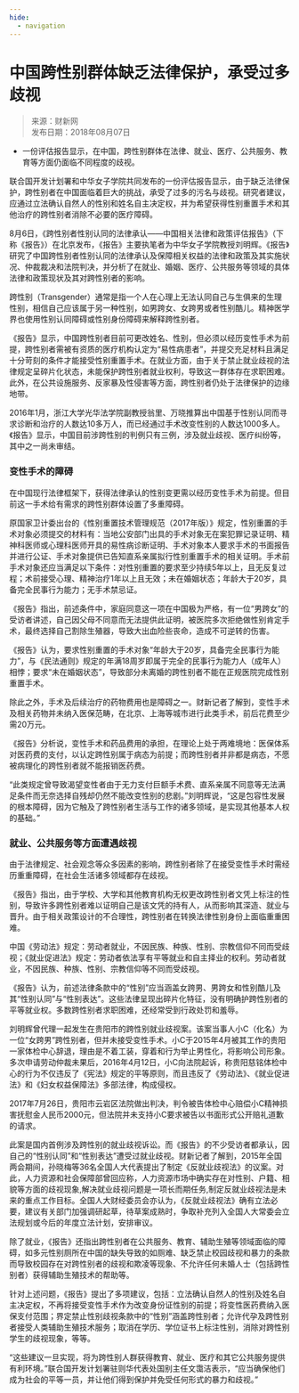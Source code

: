 ```yaml
---
hide:
  - navigation
---
```


# 中国跨性别群体缺乏法律保护，承受过多歧视

> 来源：财新网  
> 发布日期：2018年08月07日

- 一份评估报告显示，在中国，跨性别群体在法律、就业、医疗、公共服务、教育等方面仍面临不同程度的歧视。

联合国开发计划署和中华女子学院共同发布的一份评估报告显示，由于缺乏法律保护，跨性别者在中国面临着巨大的挑战，承受了过多的污名与歧视。研究者建议，应通过立法确认自然人的性别和姓名自主决定权，并为希望获得性别重置手术和其他治疗的跨性别者消除不必要的医疗障碍。

8月6日，《跨性别者性别认同的法律承认——中国相关法律和政策评估报告》（下称《报告》）在北京发布，《报告》主要执笔者为中华女子学院教授刘明辉。《报告》研究了中国跨性别者性别认同的法律承认及保障相关权益的法律和政策及其实施状况、仲裁裁决和法院判决，并分析了在就业、婚姻、医疗、公共服务等领域的具体法律和政策现状及其对跨性别者的影响。

跨性别（Transgender）通常是指一个人在心理上无法认同自己与生俱来的生理性别，相信自己应该属于另一种性别，如男跨女、女跨男或者性别酷儿。精神医学界也使用性别认同障碍或性别身份障碍来解释跨性别者。

《报告》显示，中国跨性别者目前可更改姓名、性别，但必须以经历变性手术为前提，跨性别者需被有资质的医疗机构认定为“易性病患者”，并提交充足材料且满足十分苛刻的条件才能接受性别重置手术。在就业方面，由于关于禁止就业歧视的法律规定呈碎片化状态，未能保护跨性别者就业权利，导致这一群体存在求职困难。此外，在公共设施服务、反家暴及性侵害等方面，跨性别者仍处于法律保护的边缘地带。

2016年1月，浙江大学光华法学院副教授翁里、万晓推算出中国基于性别认同而寻求诊断和治疗的人数达10多万人，而已经通过手术改变性别的人数达1000多人。《报告》显示，中国目前涉跨性别的判例只有三例，涉及就业歧视、医疗纠纷等，其中之一尚未审结。

### 变性手术的障碍

在中国现行法律框架下，获得法律承认的性别变更需以经历变性手术为前提。但目前这一手术给有需求的跨性别群体设置了多重障碍。

原国家卫计委出台的《性别重置技术管理规范（2017年版）》规定，性别重置的手术对象必须提交的材料有：当地公安部门出具的手术对象无在案犯罪记录证明、精神科医师或心理科医师开具的易性病诊断证明、手术对象本人要求手术的书面报告并进行公证、手术对象提供已告知直系亲属拟行性别重置手术的相关证明。手术前手术对象还应当满足以下条件：对性别重置的要求至少持续5年以上，且无反复过程；术前接受心理、精神治疗1年以上且无效；未在婚姻状态；年龄大于20岁，具备完全民事行为能力；无手术禁忌证。

《报告》指出，前述条件中，家庭同意这一项在中国极为严格，有一位“男跨女”的受访者讲述，自己因父母不同意而无法提供此证明，被医院多次拒绝做性别肯定手术，最终选择自己割除生殖器，导致大出血险些丧命，造成不可逆转的伤害。

《报告》认为，要求性别重置的手术对象“年龄大于20岁，具备完全民事行为能力”，与《民法通则》规定的年满18周岁即属于完全的民事行为能力人（成年人）相悖；要求“未在婚姻状态”，导致部分未离婚的跨性别者不能在正规医院完成性别重置手术。

除此之外，手术及后续治疗的药物费用也是障碍之一。财新记者了解到，变性手术及相关药物并未纳入医保范畴，在北京、上海等城市进行此类手术，前后花费至少需20万元。

《报告》分析说，变性手术和药品费用的承担，在理论上处于两难境地：医保体系对医药费的支付，以认定跨性别属于病态为前提；而跨性别者并非都是病态，不愿被病理化的跨性别者就不能报销医药费。

“此类规定曾导致渴望变性者由于无力支付巨额手术费、直系亲属不同意等无法满足条件而无奈选择自残却仍然不能改变性别的悲剧。”刘明辉说，“这是包容性发展的根本障碍，因为它触及了跨性别者生活与工作的诸多领域，是实现其他基本人权的基础。”

### 就业、公共服务等方面遭遇歧视

由于法律规定、社会观念等众多因素的影响，跨性别者除了在接受变性手术时需经历重重障碍，在社会生活诸多领域都存在歧视。

《报告》指出，由于学校、大学和其他教育机构无权更改跨性别者文凭上标注的性别，导致许多跨性别者难以证明自己是该文凭的持有人，从而影响其深造、就业与晋升。由于相关政策设计的不合理性，跨性别者在转换法律性别身份上面临重重困难。

中国《劳动法》规定：劳动者就业，不因民族、种族、性别、宗教信仰不同而受歧视；《就业促进法》规定：劳动者依法享有平等就业和自主择业的权利。劳动者就业，不因民族、种族、性别、宗教信仰等不同而受歧视。

《报告》认为，前述法律条款中的“性别”应当涵盖女跨男、男跨女和性别酷儿及其“性别认同”与“性别表达”。这些法律呈现出碎片化特征，没有明确护跨性别者的平等就业权。多数跨性别者求职困难，还经常受到行政处罚和羞辱。

刘明辉曾代理一起发生在贵阳市的跨性别就业歧视案。该案当事人小C（化名）为一位“女跨男”跨性别者，但并未接受变性手术。小C于2015年4月被其工作的贵阳一家体检中心辞退，理由是不着工装，穿着和行为举止男性化，将影响公司形象。多次申请劳动仲裁未果后，2016年4月12日，小C向法院起诉，称贵阳慈铭体检中心的行为不仅违反了《宪法》规定的平等原则，而且违反了《劳动法》、《就业促进法》和《妇女权益保障法》多部法律，构成侵权。

2017年7月26日，贵阳市云岩区法院做出判决，判令被告体检中心赔偿小C精神损害抚慰金人民币2000元，但法院并未支持小C要求被告以书面形式公开赔礼道歉的请求。

此案是国内首例涉及跨性别的就业歧视诉讼。而《报告》的不少受访者都承认，因自己的“性别认同”和“性别表达”遭受过就业歧视。财新记者了解到，2015年全国两会期间，孙晓梅等36名全国人大代表提出了制定《反就业歧视法》的议案。对此，人力资源和社会保障部曾回应称，人力资源市场中确实存在对性别、户籍、相貌等方面的歧视现象,解决就业歧视问题是一项长而期任务,制定反就业歧视法是未来的重点工作目标。全国人大财经委员会亦认为，《反就业歧视法》确有立法必要，建议有关部门加强调研起草，待草案成熟时，争取补充列入全国人大常委会立法规划或今后的年度立法计划，安排审议。

除了就业，《报告》还指出跨性别者在公共服务、教育、辅助生殖等领域面临的障碍，如多元性别厕所在中国的缺失导致的如厕难、缺乏禁止校园歧视和暴力的条款而导致校园存在对跨性别者的歧视和欺凌等现象、不允许任何未婚人士（包括跨性别者）获得辅助生殖技术的帮助等。

针对上述问题，《报告》提出了多项建议，包括：立法确认自然人的性别及姓名自主决定权，不再将接受变性手术作为改变身份证性别的前提；将变性医药费纳入医保支付范围；界定禁止性别歧视条款中的“性别”涵盖跨性别者；允许代孕及跨性别者接受人类辅助生殖技术服务；取消在学历、学位证书上标注性别，消除对跨性别学生的歧视现象，等等。

“这些建议一旦实现，将为跨性别人群获得教育、就业、医疗和其它公共服务提供有利环境。”联合国开发计划署驻则华代表处国别主任文霭洁表示，“应当确保他们成为社会的平等一员，并让他们得到保护并免受任何形式的暴力和歧视。”
